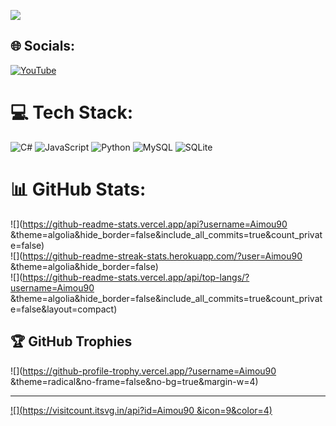 <img src="https://c.tenor.com/qN1saT1qxW8AAAAC/go-toubun-no-hanayome-nakano-nino.gif" border="0"></a>
  




## 🌐 Socials:
[![YouTube](https://img.shields.io/badge/YouTube-%23FF0000.svg?logo=YouTube&logoColor=white)](https://youtube.com/@Kaiz134) 

# 💻 Tech Stack:
![C#](https://img.shields.io/badge/c%23-%23239120.svg?style=for-the-badge&logo=c-sharp&logoColor=white) ![JavaScript](https://img.shields.io/badge/javascript-%23323330.svg?style=for-the-badge&logo=javascript&logoColor=%23F7DF1E) ![Python](https://img.shields.io/badge/python-3670A0?style=for-the-badge&logo=python&logoColor=ffdd54) ![MySQL](https://img.shields.io/badge/mysql-%2300f.svg?style=for-the-badge&logo=mysql&logoColor=white) ![SQLite](https://img.shields.io/badge/sqlite-%2307405e.svg?style=for-the-badge&logo=sqlite&logoColor=white)
# 📊 GitHub Stats:
![](https://github-readme-stats.vercel.app/api?username=Aimou90 &theme=algolia&hide_border=false&include_all_commits=true&count_private=false)<br/>
![](https://github-readme-streak-stats.herokuapp.com/?user=Aimou90 &theme=algolia&hide_border=false)<br/>
![](https://github-readme-stats.vercel.app/api/top-langs/?username=Aimou90 &theme=algolia&hide_border=false&include_all_commits=true&count_private=false&layout=compact)

## 🏆 GitHub Trophies
![](https://github-profile-trophy.vercel.app/?username=Aimou90 &theme=radical&no-frame=false&no-bg=true&margin-w=4)

---
[![](https://visitcount.itsvg.in/api?id=Aimou90 &icon=9&color=4)](https://visitcount.itsvg.in)

<!-- Proudly created with GPRM ( https://gprm.itsvg.in ) -->
